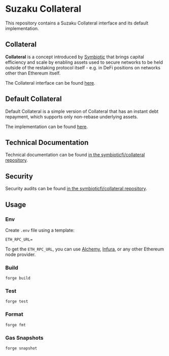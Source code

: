 # Suzaku Collateral

This repository contains a Suzaku Collateral interface and its default implementation.

## Collateral

**Collateral** is a concept introduced by [Symbiotic](https://symbiotic.fi) that brings capital efficiency and scale by enabling assets used to secure networks to be held outside of the restaking protocol itself - e.g. in DeFi positions on networks other than Ethereum itself.

The Collateral interface can be found [here](./src/interfaces/ICollateral.sol).

## Default Collateral

Default Collateral is a simple version of Collateral that has an instant debt repayment, which supports only non-rebase underlying assets.

The implementation can be found [here](./src/contracts/defaultCollateral).

## Technical Documentation

Technical documentation can be found [in the symbioticfi/collateral repository](https://github.com/symbioticfi/collateral/tree/main/specs).

## Security

Security audits can be found [in the symbioticfi/collateral repository](https://github.com/symbioticfi/collateral/tree/main/audits).

## Usage

### Env

Create `.env` file using a template:

```
ETH_RPC_URL=
```

To get the `ETH_RPC_URL`, you can use [Alchemy](https://www.alchemy.com/), [Infura](https://infura.io/), or any other Ethereum node provider.

### Build

```shell
forge build
```

### Test

```shell
forge test
```

### Format

```shell
forge fmt
```

### Gas Snapshots

```shell
forge snapshot
```
